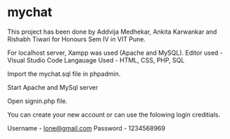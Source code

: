 # mychat

This project has been done by Addvija Medhekar, Ankita Karwankar and Rishabh Tiwari for Honours Sem IV in VIT Pune.

For localhost server, Xampp was used (Apache and MySQL).
Editor used - Visual Studio Code
Langauage Used - HTML, CSS, PHP, SQL

Import the mychat.sql file in phpadmin. 

Start Apache and MySql server

Open signin.php file.

You can create your new account or can use the folowing login creditials. 

Username - lone@gmail.com
Password - 1234568969

